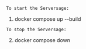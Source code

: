 `To start the Serversage:  `
1. docker compose up --build

`To stop the Serversage:  `

2. docker compose down